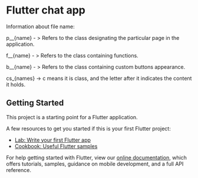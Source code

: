 # Flutter chat app

Information about file name:

p__{name} - > Refers to the class designating the particular page in the application.

f__{name} - > Refers to the class containing functions.

b__{name} - > Refers to the class containing custom buttons appearance.

cs_{names} -> c means it is class, and the letter after it indicates the content it holds. 


## Getting Started

This project is a starting point for a Flutter application.

A few resources to get you started if this is your first Flutter project:

- [Lab: Write your first Flutter app](https://flutter.dev/docs/get-started/codelab)
- [Cookbook: Useful Flutter samples](https://flutter.dev/docs/cookbook)

For help getting started with Flutter, view our
[online documentation](https://flutter.dev/docs), which offers tutorials,
samples, guidance on mobile development, and a full API reference.
